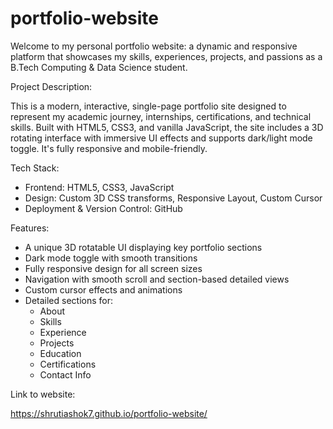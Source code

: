 # portfolio-website




Welcome to my personal portfolio website: a dynamic and responsive platform that showcases my skills, experiences, projects, and passions as a B.Tech Computing & Data Science student.

Project Description:

This is a modern, interactive, single-page portfolio site designed to represent my academic journey, internships, certifications, and technical skills. Built with HTML5, CSS3, and vanilla JavaScript, the site includes a 3D rotating interface with immersive UI effects and supports dark/light mode toggle. It's fully responsive and mobile-friendly.

Tech Stack:

* Frontend: HTML5, CSS3, JavaScript
* Design: Custom 3D CSS transforms, Responsive Layout, Custom Cursor
* Deployment & Version Control: GitHub 


Features:

* A unique 3D rotatable UI displaying key portfolio sections
* Dark mode toggle with smooth transitions
* Fully responsive design for all screen sizes
* Navigation with smooth scroll and section-based detailed views
* Custom cursor effects and animations
* Detailed sections for:
    * About
    * Skills
    * Experience
    * Projects
    * Education
    * Certifications
    * Contact Info


Link to website:

https://shrutiashok7.github.io/portfolio-website/
